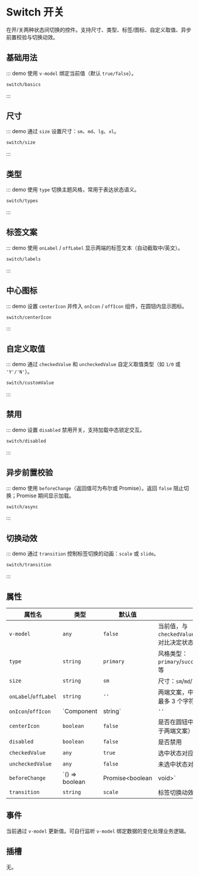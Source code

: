 # Switch 开关

在开/关两种状态间切换的控件。支持尺寸、类型、标签/图标、自定义取值、异步前置校验与切换动效。

## 基础用法

::: demo 使用 `v-model` 绑定当前值（默认 `true/false`）。

```html
switch/basics
```

:::

## 尺寸

::: demo 通过 `size` 设置尺寸：`sm`、`md`、`lg`、`xl`。

```html
switch/size
```

:::

## 类型

::: demo 使用 `type` 切换主题风格，常用于表达状态语义。

```html
switch/types
```

:::

## 标签文案

::: demo 使用 `onLabel` / `offLabel` 显示两端的标签文本（自动截取中/英文）。

```html
switch/labels
```

:::

## 中心图标

::: demo 设置 `centerIcon` 并传入 `onIcon` / `offIcon` 组件，在圆钮内显示图标。

```html
switch/centerIcon
```

:::

## 自定义取值

::: demo 通过 `checkedValue` 和 `uncheckedValue` 自定义取值类型（如 `1/0` 或 `'Y'/'N'`）。

```html
switch/customValue
```

:::

## 禁用

::: demo 设置 `disabled` 禁用开关，支持加载中态锁定交互。

```html
switch/disabled
```

:::

## 异步前置校验

::: demo 使用 `beforeChange`（返回值可为布尔或 Promise）。返回 `false` 阻止切换；Promise 期间显示加载。

```html
switch/async
```

:::

## 切换动效

::: demo 通过 `transition` 控制标签切换的动画：`scale` 或 `slide`。

```html
switch/transition
```

:::

## 属性

| 属性名 | 类型 | 默认值 | 说明 |
| ------ | ---- | ------ | ---- |
| `v-model` | `any` | `false` | 当前值，与 `checkedValue`/`uncheckedValue` 对比决定状态 |
| `type` | `string` | `primary` | 风格类型：`primary`/`success`/`warning`/`error` 等 |
| `size` | `string` | `sm` | 尺寸：`sm`/`md`/`lg`/`xl` |
| `onLabel`/`offLabel` | `string` | `''` | 两端文案，中文取首字符，英文最多 3 个字符 |
| `onIcon`/`offIcon` | `Component|string` | `''` | 两端或中心显示的图标组件（常配合 `centerIcon`） |
| `centerIcon` | `boolean` | `false` | 是否在圆钮中心显示图标（优先于两端文案） |
| `disabled` | `boolean` | `false` | 是否禁用 |
| `checkedValue` | `any` | `true` | 选中状态对应的值 |
| `uncheckedValue` | `any` | `false` | 未选中状态对应的值 |
| `beforeChange` | `() => boolean | Promise<boolean|void>` | `-` | 切换前置校验，返回 `false` 阻止；Promise 期间进入加载，resolve 为 `false` 同样阻止 |
| `transition` | `string` | `scale` | 标签切换动效：`scale`/`slide` |

## 事件

当前通过 `v-model` 更新值。可自行监听 `v-model` 绑定数据的变化处理业务逻辑。

## 插槽

无。

